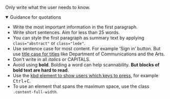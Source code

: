 <p class="abstract" style="border-bottom:hidden">Only write what the user needs to know.</p>

<details open data-label="body-copy-guidance-accordion" aria-expanded="false">
  <summary>Guidance <span class="visuallyhidden">for quotations</span></summary>
  <div class="accordion-panel">
  <ul>
  <li>Write the most important information in the first paragraph.</li>
  <li>Write short sentences. Aim for less than 25 words.</li>
  <li>You can style the first paragraph as summary text by applying <code>class="abstract"</code> or <code>class="lede"</code>.</li>
  <li>Use sentence case for most content. For example &lsquo;Sign in&rsquo; button. But use <a href="http://content-style-guide.apps.staging.digital.gov.au/az-indexes/t.html#titles" rel="external">title case for titles</a> like Department of Communications and the Arts.</li>
  <li>Don&#39;t write in all <em>italics</em> or CAPITALS.</li>
  <li>Avoid using <strong>bold</strong>. Bolding a word can help scannability. <strong>But blocks of bold text are hard to read</strong>.</li>
  <li>Use the <a href="http://w3c.github.io/html/textlevel-semantics.html#the-kbd-element">kbd element to show users which keys to press</a>, for example <kbd>Ctrl</kbd>+<kbd>C</kbd>.</li>
  <li>To use an element that spans the maximum space, use the class <code>.content-full-width</code>.</li>
  </ul>
  </div>
</details>
